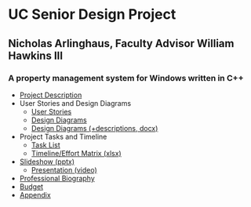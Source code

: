# UC Senior Design Project
## Nicholas Arlinghaus, Faculty Advisor William Hawkins III

### A property management system for Windows written in C++

- [Project Description](docs/project-description.md)
- User Stories and Design Diagrams
    - [User Stories](docs/user-stories.md)
    - [Design Diagrams](docs/diagrams.pdf)
    - [Design Diagrams (+descriptions, docx)](docs/diagrams.docx)
- Project Tasks and Timeline
    - [Task List](docs/tasklist.md)
    - [Timeline/Effort Matrix (xlsx)](docs/timeline-effortmatrix.xlsx)
- [Slideshow (pptx)](docs/NickArlinghaus-Slideshow.pptx)
    - [Presentation (video)](https://drive.google.com/file/d/1rdj6pslvmDcIZl9OrKpzjC9RBPhAv9h7/view)
- [Professional Biography](docs/nick-arlinghaus-prof-bio.md)
- [Budget](docs/budget.md)
- [Appendix](docs/appendix.md)